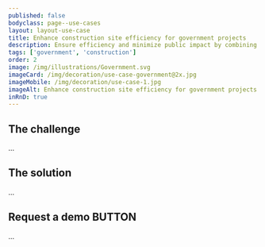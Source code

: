 ```yaml
---
published: false
bodyclass: page--use-cases
layout: layout-use-case
title: Enhance construction site efficiency for government projects
description: Ensure efficiency and minimize public impact by combining automated satellite photo analysis of construction sites to monitor job progress.
tags: ['government', 'construction']
order: 2
image: /img/illustrations/Government.svg
imageCard: /img/decoration/use-case-government@2x.jpg
imageMobile: /img/decoration/use-case-1.jpg
imageAlt: Enhance construction site efficiency for government projects
inRnD: true
---
```


## The challenge

...

## The solution

...


## Request a demo BUTTON

...
